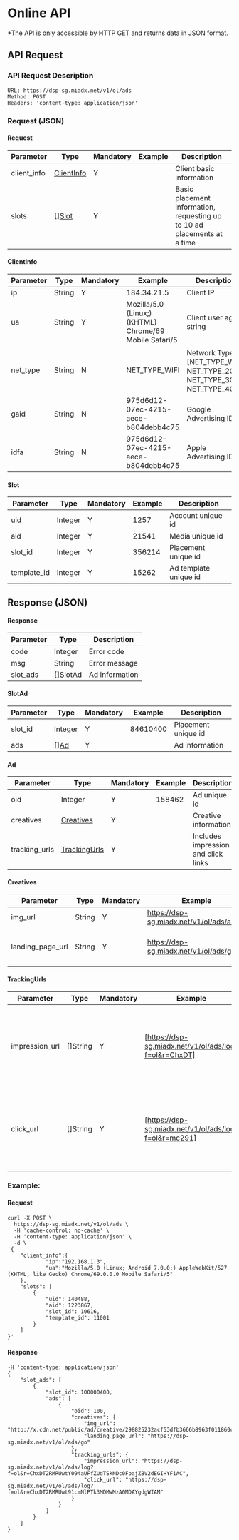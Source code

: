# Online API

\*The API is only accessible by HTTP GET and returns data in JSON format.

## API Request

### API Request Description

    URL: https://dsp-sg.miadx.net/v1/ol/ads
    Method: POST
    Headers: 'content-type: application/json'

### Request (JSON)

#### Request

| Parameter        | Type                                 | Mandatory | Example | Description                                     |
| ----------- | ------------------------------------ | ---- | ---- | ---------------------------------------- |
| client_info | <a href="#ClientInfo">ClientInfo</a> | Y    |      | Client basic information                           |
| slots       | []<a href="#Slot">Slot</a>           | Y    |      | Basic placement information, requesting up to 10 ad placements at a time |

#### <a name="ClientInfo">ClientInfo</a>

| Parameter     | Type   | Mandatory | Example                                                   | Description                                                              |
| -------- | ------ | ---- | ------------------------------------------------------ | ----------------------------------------------------------------- |
| ip       | String | Y    | 184.34.21.5                                            | Client IP                                                         |
| ua       | String | Y    | Mozilla/5.0 (Linux;) (KHTML) Chrome/69 Mobile Safari/5 | Client user agent string                                          |
| net_type | String | N    | NET_TYPE_WIFI                                          | Network Type， [NET_TYPE_WIFI, NET_TYPE_2G, NET_TYPE_3G, NET_TYPE_4G] |
| gaid | String | N | 975d6d12-07ec-4215-aece-b804debb4c75 | Google Advertising ID |
| idfa | String | N | 975d6d12-07ec-4215-aece-b804debb4c75 | Apple Advertising ID |

#### <a name="Slot">Slot</a>

| Parameter        | Type    | Mandatory | Example   | Description            |
| ----------- | ------- | ---- | ------ | --------------- |
| uid         | Integer | Y    | 1257   | Account unique id     |
| aid         | Integer | Y    | 21541  | Media unique id       |
| slot_id     | Integer | Y    | 356214 | Placement unique id   |
| template_id | Integer | Y    | 15262  | Ad template unique id |

## Response (JSON)

#### Response

| Parameter     | Type                           | Description     |
| -------- | ------------------------------ | ---------------|
| code     | Integer                        | Error code     |
| msg      | String                         | Error message  |
| slot_ads | []<a href="#SlotAd">SlotAd</a> | Ad information |

#### <a name="SlotAd">SlotAd</a>

| Parameter    | Type                   | Mandatory | Example     | Description          |
| ------- | ---------------------- | ---- | -------- | ------------------- |
| slot_id | Integer                | Y    | 84610400 | Placement unique id |
| ads     | []<a href="#Ad">Ad</a> | Y    |          | Ad information      |

#### <a name="Ad">Ad</a>

| Parameter     | Type                               | Mandatory | Example   | Description        |
| ------------- | ---------------------------------------- | ---- | ------ | ------------------ |
| oid           | Integer                                  | Y    | 158462 | Ad unique id         |
| creatives     | <a href="#Creatives">Creatives</a>       | Y    |        | Creative information |
| tracking_urls | <a href="#TrackingUrls">TrackingUrls</a> | Y    |        | Includes impression and click links   |

#### <a name="Creatives">Creatives</a>

| Parameter        | Type   | Mandatory | Example                       | Description           |
| ---------------- | ------ | --------- | ----------------------------- | --------------------- |
| img_url          | String | Y    | https://dsp-sg.miadx.net/v1/ol/ads/a.png | Image link       |
| landing_page_url | String | Y    | https://dsp-sg.miadx.net/v1/ol/ads/go    | Click to jump to the landing page |

#### <a name="TrackingUrls">TrackingUrls</a>

| Parameter      | Type     | Mandatory | Example                                         | Description                                         |
| -------------- | -------- | ----------| ----------------------------------------------- | ------------------------------------------ |
| impression_url | []String | Y    | [https://dsp-sg.miadx.net/v1/ol/ads/log?f=ol&r=ChxDT] | Impression callback address, and callback must be made after the ad is displayed. |
| click_url      | []String | Y    | [https://dsp-sg.miadx.net/v1/ol/ads/log?f=ol&r=mc291] | Click callback address , and callback must be made after the ad is clicked.  |

### Example:

#### Request

```
curl -X POST \
  https://dsp-sg.miadx.net/v1/ol/ads \
  -H 'cache-control: no-cache' \
  -H 'content-type: application/json' \
  -d \
'{
    "client_info":{
            "ip":"192.168.1.3",
            "ua":"Mozilla/5.0 (Linux; Android 7.0.0;) AppleWebKit/527 (KHTML, like Gecko) Chrome/69.0.0.0 Mobile Safari/5"
    },
    "slots": [
        {
            "uid": 140488,
            "aid": 1223867,
            "slot_id": 10616,
            "template_id": 11001
        }
    ]
}'
```

#### Response

```
-H 'content-type: application/json'
{
    "slot_ads": [
        {
            "slot_id": 100000400,
            "ads": [
                {
                    "oid": 100,
                    "creatives": {
                        "img_url": "http://x.cdn.net/public/ad/creative/298825232acf53dfb3666b8963f011860c4-.jpg",
                        "landing_page_url": "https://dsp-sg.miadx.net/v1/ol/ads/go"
                    },
                    "tracking_urls": {
                        "impression_url": "https://dsp-sg.miadx.net/v1/ol/ads/log?f=ol&r=ChxDT2RMRUwtY094aUFfZUdTSkNDc0FpajZBV2dEGIHYFiAC",
                        "click_url": "https://dsp-sg.miadx.net/v1/ol/ads/log?f=ol&r=ChxDT2RMRUwt91cmNlPTk3MDMwMzA0MDAYgdgWIAM"
                    }
                }
            ]
        }
    ]
}
```
